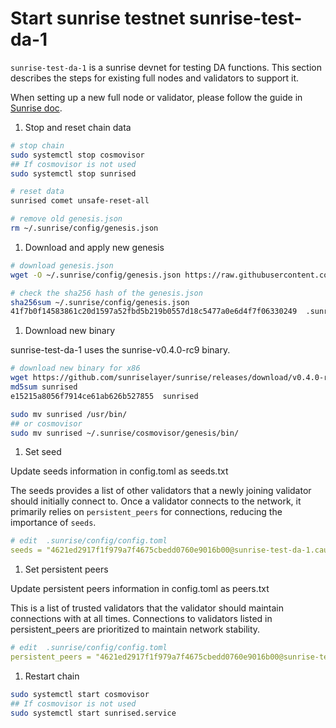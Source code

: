 # Start sunrise testnet sunrise-test-da-1

`sunrise-test-da-1` is a sunrise devnet for testing DA functions. This section describes the steps for existing full nodes and validators to support it.

When setting up a new full node or validator, please follow the guide in [Sunrise doc](https://docs.sunriselayer.io/run-a-sunrise-node/types/consensus).

1. Stop and reset chain data

```bash
# stop chain
sudo systemctl stop cosmovisor
## If cosmovisor is not used
sudo systemctl stop sunrised

# reset data
sunrised comet unsafe-reset-all

# remove old genesis.json
rm ~/.sunrise/config/genesis.json
```

1. Download and apply new genesis

```bash
# download genesis.json 
wget -O ~/.sunrise/config/genesis.json https://raw.githubusercontent.com/sunriselayer/network/main/sunrise-test-da-1/genesis.json

# check the sha256 hash of the genesis.json
sha256sum ~/.sunrise/config/genesis.json
41f7b0f14583861c20d1597a52fbd5b219b0557d18c5477a0e6d4f7f06330249  .sunrise/config/genesis.json
```

1. Download new binary

sunrise-test-da-1 uses the sunrise-v0.4.0-rc9 binary.

```bash
# download new binary for x86
wget https://github.com/sunriselayer/sunrise/releases/download/v0.4.0-rc9/sunrised
md5sum sunrised
e15215a8056f7914ce61ab626b527855  sunrised

sudo mv sunrised /usr/bin/
## or cosmovisor
sudo mv sunrised ~/.sunrise/cosmovisor/genesis/bin/
```

1. Set seed

Update seeds information in config.toml as seeds.txt

The seeds provides a list of other validators that a newly joining validator should initially connect to.
Once a validator connects to the network, it primarily relies on `persistent_peers` for connections, reducing the importance of `seeds`.

```yml
# edit  .sunrise/config/config.toml
seeds = "4621ed2917f1f979a7f4675cbedd0760e9016b00@sunrise-test-da-1.cauchye.net:26656"
```

1. Set persistent peers

Update persistent peers information in config.toml as peers.txt

This is a list of trusted validators that the validator should maintain connections with at all times.
Connections to validators listed in persistent_peers are prioritized to maintain network stability.

```yml
# edit  .sunrise/config/config.toml
persistent_peers = "4621ed2917f1f979a7f4675cbedd0760e9016b00@sunrise-test-da-1.cauchye.net:26656"
```

1. Restart chain

```bash
sudo systemctl start cosmovisor
## If cosmovisor is not used
sudo systemctl start sunrised.service
```
